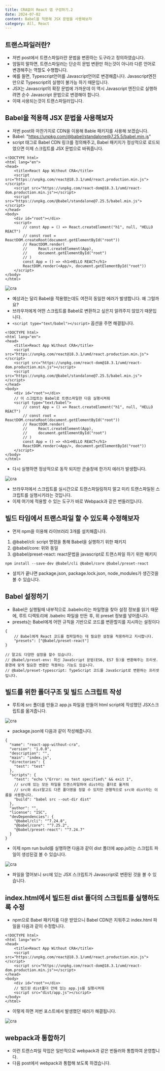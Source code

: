 ```yaml
---
title: CRA없이 React 앱 구성하기.2
date: 2024-07-02
content: Babel을 적용해 JSX 문법을 사용해보자
category: All, React
---
```


## 트랜스파일러란?
- 저번 post에서 트랜스파일러란 문법을 변환하는 도구라고 정의하였습니다.
- 엄밀히 말하면, 트랜스파일러는 단순히 문법 변환만 하는것이 아니라 다른 언어로 변경해주는 역할도 수행합니다.
- 예를 들면, Typescript언어를 Javascript언어로 변경해줍니다. Javascript엔진 만으로 Typescript의 실행이 불가능 하기 때문입니다.
- JSX는 Javascript의 확장 문법에 가까운데 이 역시 Javascript 엔진으로 실행하려면 순수 Javascript 문법으로 변경해야 합니다.
- 이때 사용되는것이 트랜스파일러입니다.

## Babel을 적용해 JSX 문법을 사용해보자
- 저번 post와 마찬가지로 CDN을 이용해 Bable 패키지를 사용해 보겠습니다.
- Babel: "https://unpkg.com/@babel/standalone@7.25.5/babel.min.js"
- script 태그로 Babel CDN 링크를 정의해주고, Babel 패키지가 정상적으로 로드되었으면 이제 스크립트를 JSX 문법으로 바꿔줍니다.

```
<!DOCTYPE html>
<html lang="en">
<head>
    <title>React App Without CRA</title>
    <script src="https://unpkg.com/react@18.3.1/umd/react.production.min.js"></script>
    <script src="https://unpkg.com/react-dom@18.3.1/umd/react-dom.production.min.js"></script>
    <script src="https://unpkg.com/@babel/standalone@7.25.5/babel.min.js"></script>
</head>
<body>
    <div id="root"></div>
    <script>
        // const App = () => React.createElement("h1", null, "HELLO REACT")
        // const root = ReactDOM.createRoot(document.getElementById("root"))
        // ReactDOM.render(
        //     React.createElement(App),
        //     document.getElementById("root")
        // )
        const App = () => <h1>HELLO REACT</h1>
        ReactDOM.render(<App/>, document.getElementById("root"))
    </script>
</body>
</html>
```

![cra](/CRA6.png)

- 예상과는 달리 Babel을 적용했는데도 여전히 동일한 에러가 발생합니다. 왜 그럴까요?
- 브라우저에게 어떤 스크립트를 Babel로 변환하고 싶은지 알려주지 않았기 때문입니다.
- `<script type="text/babel"></script>` 옵션을 주면 해결됩니다.

```
<!DOCTYPE html>
<html lang="en">
<head>
    <title>React App Without CRA</title>
    <script src="https://unpkg.com/react@18.3.1/umd/react.production.min.js"></script>
    <script src="https://unpkg.com/react-dom@18.3.1/umd/react-dom.production.min.js"></script>
    <script src="https://unpkg.com/@babel/standalone@7.25.5/babel.min.js"></script>
</head>
<body>
    <div id="root"></div>
    // 이 스크립트는 Babel로 트랜스파일한 다음 실행시켜줘
    <script type="text/babel">
        // const App = () => React.createElement("h1", null, "HELLO REACT")
        // const root = ReactDOM.createRoot(document.getElementById("root"))
        // ReactDOM.render(
        //     React.createElement(App),
        //     document.getElementById("root")
        // )
        const App = () => <h1>HELLO REACT</h1>
        ReactDOM.render(<App/>, document.getElementById("root"))
    </script>
</body>
</html> 
```

- 다시 실행하면 정상적으로 동작 되지만 콘솔창에 한가지 에러가 발생합니다.

![cra](/CRA7.png)

- 브라우저에서 스크립트를 실시간으로 트랜스파일링하지 말고 미리 트랜스파일된 스크립트를 실행시키라는 것입니다.
- 이제 여기에 적용할 수 있는 도구가 바로 Webpack과 같은 번들러입니다.

## 빌드 타임에서 트랜스파일 할 수 있도록 수정해보자
- 먼저 npm을 이용해 라이브러리 3개를 설치해줍니다.
1. @babel/cli: script 명령을 통해 Babel을 실행하기 위한 패키지
2. @babel/core: 위와 동일
3. @babel/preset-react: react문법을 javascript로 트랜스파일 하기 위한 패키지

```
npm install --save-dev @babel/cli @babel/core @babel/preset-react 
```

- 설치가 끝나면 package.json, package.lock.json, node_modules가 생긴것을 볼 수 있습니다.

## Babel 설정하기
- Babel은 실행될때 내부적으로 .babelrc라는 파일명을 찾아 설정 정보를 읽기 때문에, 루트 디렉토리에 .babelrc 파일을 만든 후, 위 preset 정보를 넣어줍니다.
- presets는 Babel에게 어떤 규칙을 기반으로 코드를 변환할지를 지시하는 설정이다
```
{
    // Babel에게 React 코드를 컴파일하는 데 필요한 설정을 적용하라고 지시합니다.
    "presets": ["@babel/preset-react"]
}

// 말고도 다양한 설정을 할수 있습니다.
// @babel/preset-env: 최신 JavaScript 문법(ES6, ES7 등)을 변환해주는 프리셋. 환경에 맞게 필요한 변환만 적용하는 기능도 있습니다.
// @babel/preset-typescript: TypeScript 코드를 JavaScript로 변환하는 프리셋입니다.
```

## 빌드를 위한 폴더구조 및 빌드 스크립트 작성
- 루트에 src 폴더를 만들고 app.js 파일을 만들어 html script에 작성했던 JSX스크립트를 옮겨줍니다.

![cra](/CRA8.png)

- package.json에 다음과 같이 작성해줍니다.

```
{
  "name": "react-app-without-cra",
  "version": "1.0.0",
  "description": "",
  "main": "index.js",
  "directories": {
    "test": "test"
  },
  "scripts": {
    "test": "echo \"Error: no test specified\" && exit 1",
    // src에 있는 모든 파일을 트랜스파일하여 dist라는 폴더로 옮겨줘
    // src와 dist말고도 다른 폴더명을 정할 수 있지만 관행적으로 src와 dist라는 이름을 사용합니다.
    "build": "babel src --out-dir dist"
  },
  "author": "",
  "license": "ISC",
  "devDependencies": {
    "@babel/cli": "^7.24.8",
    "@babel/core": "^7.25.2",
    "@babel/preset-react": "^7.24.7"
  }
}
```

- 이제 npm run build를 실행하면 다음과 같이 dist 폴더에 app.js라는 스크립트 파일이 생성된걸 볼 수 있습니다.

![cra](/CRA9.png)

- 파일을 열어보니 src에 있는 JSX 스크립트가 Javascript로 변환된 것을 볼 수 있습니다.

## index.html에서 빌드된 dist 폴더의 스크립트를 실행하도록 수정
- npm으로 Babel 패키지를 다운 받았으니 Babel CDN은 지워주고 index.html 파일을 다음과 같이 수정합니다.

```
<!DOCTYPE html>
<html lang="en">
<head>
    <title>React App Without CRA</title>
    <script src="https://unpkg.com/react@18.3.1/umd/react.production.min.js"></script>
    <script src="https://unpkg.com/react-dom@18.3.1/umd/react-dom.production.min.js"></script>
</head>
<body>
    <div id="root"></div>
    // 빌드된 dist폴더 안에 있는 app.js를 실행시켜줘
    <script src="dist/app.js"></script>
</body>
</html>
```
- 이렇게 하면 저번 포스트에서 발생했던 에러가 해결됩니다.

![cra](/CRA10.png)

## webpack과 통합하기
- 이런 트랜스파일 작업은 일반적으로 webpack과 같은 번들러와 통합하여 운영합니다.
- 다음 post에서 webpack과 통합해 보도록 하겠습니다.